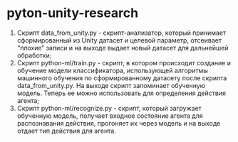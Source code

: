 # pyton-unity-research

1. Скрипт data_from_unity.py - скрипт-анализатор, который принимает сформированный из Unity датасет и целевой параметр, отсеивает “плохие” записи и на выходе выдает новый датасет для дальнейшей обработки;
2. Скрипт python-ml/train.py - скрипт, в котором происходит создание и обучение модели классификатора, использующей алгоритмы машинного обучения по сформированному датасету после скрипта data_from_unity.py. На выходе скрипт запоминает обученную модель. Теперь ее можно использовать для определения действия агента; 
3. Скрипт python-ml/recognize.py - скрипт, который загружает обученную модель, получает входное состояние агента для распознавания действия, прогоняет их через модель и на выходе отдает тип действия для агента.


